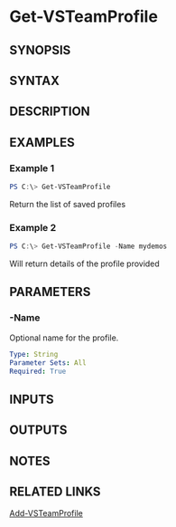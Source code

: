 <!-- #include "./common/header.md" -->

# Get-VSTeamProfile

## SYNOPSIS

<!-- #include "./synopsis/Get-VSTeamProfile.md" -->

## SYNTAX

## DESCRIPTION

<!-- #include "./synopsis/Get-VSTeamProfile.md" -->

## EXAMPLES

### Example 1

```powershell
PS C:\> Get-VSTeamProfile
```

Return the list of saved profiles

### Example 2

```powershell
PS C:\> Get-VSTeamProfile -Name mydemos
```

Will return details of the profile provided

## PARAMETERS

### -Name

Optional name for the profile.

```yaml
Type: String
Parameter Sets: All
Required: True
```

## INPUTS

## OUTPUTS

## NOTES

<!-- #include "./common/prerequisites.md" -->

## RELATED LINKS

<!-- #include "./common/related.md" -->

[Add-VSTeamProfile](Add-VSTeamProfile.md)
